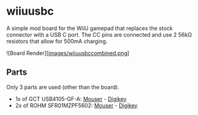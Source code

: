 # wiiuusbc

A simple mod board for the WiiU gamepad that replaces the stock connector with a USB C port. The CC pins are connected and use 2 56kΩ resistors that allow for 500mA charging.

![Board Render][[images/wiiuusbccombined.png](https://raw.githubusercontent.com/vaugerbird/wiiuusbc/main/images/wiiuusbccombined.png)]

## Parts

Only 3 parts are used (other than the board).

* 1x of GCT USB4105-GF-A: [Mouser](https://www.mouser.com/ProductDetail/640-USB4105-GF-A) - [Digikey](https://www.digikey.com/en/products/detail/gct/USB4105-GF-A/11198441)
* 2x of ROHM SFR01MZPF5602: [Mouser](https://www.mouser.com/ProductDetail/ROHM-Semiconductor/SFR01MZPF5602) - [Digikey](https://www.digikey.com/en/products/detail/rohm-semiconductor/SFR01MZPF5602/16009123)
